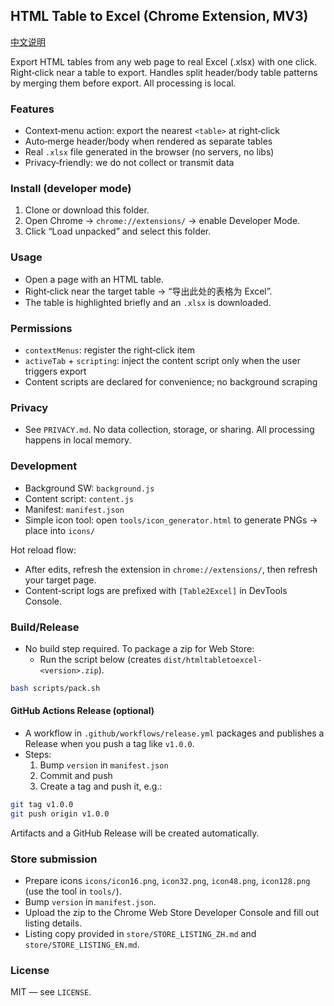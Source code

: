 ## HTML Table to Excel (Chrome Extension, MV3)

[中文说明](README.zh-CN.md)

Export HTML tables from any web page to real Excel (.xlsx) with one click. Right‑click near a table to export. Handles split header/body table patterns by merging them before export. All processing is local.

### Features
- Context‑menu action: export the nearest `<table>` at right‑click
- Auto‑merge header/body when rendered as separate tables
- Real `.xlsx` file generated in the browser (no servers, no libs)
- Privacy‑friendly: we do not collect or transmit data

### Install (developer mode)
1. Clone or download this folder.
2. Open Chrome → `chrome://extensions/` → enable Developer Mode.
3. Click “Load unpacked” and select this folder.

### Usage
- Open a page with an HTML table.
- Right‑click near the target table → “导出此处的表格为 Excel”.
- The table is highlighted briefly and an `.xlsx` is downloaded.

### Permissions
- `contextMenus`: register the right‑click item
- `activeTab` + `scripting`: inject the content script only when the user triggers export
- Content scripts are declared for convenience; no background scraping

### Privacy
- See `PRIVACY.md`. No data collection, storage, or sharing. All processing happens in local memory.

### Development
- Background SW: `background.js`
- Content script: `content.js`
- Manifest: `manifest.json`
- Simple icon tool: open `tools/icon_generator.html` to generate PNGs → place into `icons/`

Hot reload flow:
- After edits, refresh the extension in `chrome://extensions/`, then refresh your target page.
- Content‑script logs are prefixed with `[Table2Excel]` in DevTools Console.

### Build/Release
- No build step required. To package a zip for Web Store:
  - Run the script below (creates `dist/htmltabletoexcel-<version>.zip`).

```bash
bash scripts/pack.sh
```

#### GitHub Actions Release (optional)
- A workflow in `.github/workflows/release.yml` packages and publishes a Release when you push a tag like `v1.0.0`.
- Steps:
  1) Bump `version` in `manifest.json`
  2) Commit and push
  3) Create a tag and push it, e.g.:

```bash
git tag v1.0.0
git push origin v1.0.0
```

Artifacts and a GitHub Release will be created automatically.

### Store submission
- Prepare icons `icons/icon16.png`, `icon32.png`, `icon48.png`, `icon128.png` (use the tool in `tools/`).
- Bump `version` in `manifest.json`.
- Upload the zip to the Chrome Web Store Developer Console and fill out listing details.
- Listing copy provided in `store/STORE_LISTING_ZH.md` and `store/STORE_LISTING_EN.md`.

### License
MIT — see `LICENSE`.
